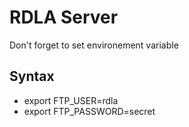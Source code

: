 RDLA Server
===========

Don't forget to set environement variable

Syntax
----------
  * export FTP_USER=rdla
  * export FTP_PASSWORD=secret
